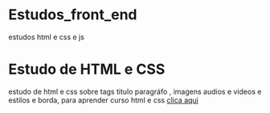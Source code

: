 # Estudos_front_end
estudos html e css e js 
<h1>Estudo  de HTML e CSS </h1>
<p> estudo de html e css sobre tags titulo paragráfo , imagens audios e videos e estilos  e borda, para aprender curso html e css <a href="https://www.youtube.com/watch?v=jgQjeqGRdgA&list=PLHz_AreHm4dkZ9-atkcmcBaMZdmLHft8n&index=2" target="_blank" rel="noreferrer noopener nofollow" > clica aqui
  </a>
  
</p>
